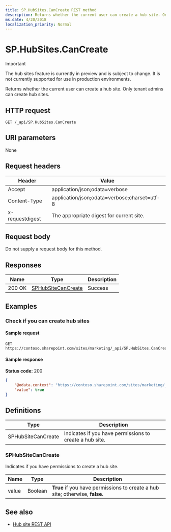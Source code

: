 ```yaml
---
title: SP.HubSites.CanCreate REST method
description: Returns whether the current user can create a hub site. Only tenant admins can create hub sites.
ms.date: 4/20/2018
localization_priority: Normal
---
```


# SP.HubSites.CanCreate

> [!IMPORTANT]
> The hub sites feature is currently in preview and is subject to change. It is not currently supported for use in production environments. 

Returns whether the current user can create a hub site. Only tenant admins can create hub sites.

## HTTP request

```HTTP
GET /_api/SP.HubSites.CanCreate
```

## URI parameters

None

## Request headers

| Header | Value |
|--------|-------|
|Accept|application/json;odata=verbose|
|Content-Type|application/json;odata=verbose;charset=utf-8|
|x-requestdigest|The appropriate digest for current site.|

## Request body

Do not supply a request body for this method.

## Responses

| Name   | Type    |Description|
|--------|---------|-----------|
|200 OK  | [SPHubSiteCanCreate](#sphubsitecancreate) |Success    |

## Examples

### Check if you can create hub sites

#### Sample request

```HTTP
GET
https://contoso.sharepoint.com/sites/marketing/_api/SP.HubSites.CanCreate
```

#### Sample response

**Status code:** 200

```json
{
	"@odata.context": "https://contoso.sharepoint.com/sites/marketing/_api/$metadata#Edm.Boolean",
	"value": true
}
```

## Definitions

|Type|Description|
|---|---|
| SPHubSiteCanCreate | Indicates if you have permissions to create a hub site.|

### SPHubSiteCanCreate

Indicates if you have permissions to create a hub site.

|Name  |Type    |Description  |
|------|--------|-------------|
|value |Boolean | **True** if you have permissions to create a hub site; otherwise, **false**.        |

## See also

- [Hub site REST API](hub-site-rest-api.md)
